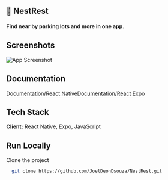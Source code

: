 ## 🚀 NestRest
#### Find near by parking lots and more in one app.

## Screenshots
![App Screenshot](https://i.ibb.co/6r7c864/img.png)


## Documentation

[Documentation/React Native](https://reactnative.dev/)[Documentation/React Expo](https://expo.dev/)

## Tech Stack

**Client:** React Native, Expo, JavaScript

## Run Locally

Clone the project

```bash
  git clone https://github.com/JoelDeonDsouza/NestRest.git
```


